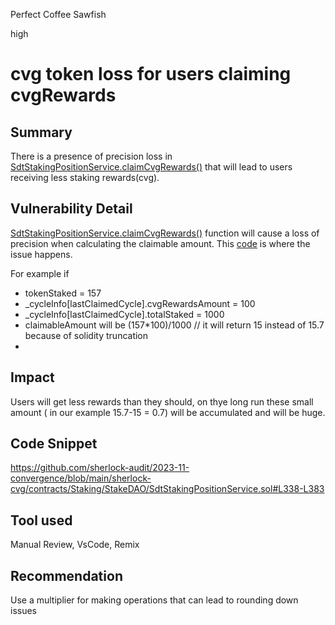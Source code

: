 Perfect Coffee Sawfish

high

# cvg token loss for users claiming cvgRewards

## Summary
There is a presence  of precision loss in [SdtStakingPositionService.claimCvgRewards()](https://github.com/sherlock-audit/2023-11-convergence/blob/main/sherlock-cvg/contracts/Staking/StakeDAO/SdtStakingPositionService.sol#L338) that will lead to users receiving less staking rewards(cvg).

## Vulnerability Detail
 [SdtStakingPositionService.claimCvgRewards()](https://github.com/sherlock-audit/2023-11-convergence/blob/main/sherlock-cvg/contracts/Staking/StakeDAO/SdtStakingPositionService.sol#L338) function will cause a loss of precision when calculating the claimable amount. This [code](https://github.com/sherlock-audit/2023-11-convergence/blob/main/sherlock-cvg/contracts/Staking/StakeDAO/SdtStakingPositionService.sol#L366-L368) is where the issue happens.

For example if 
- tokenStaked = 157
- _cycleInfo[lastClaimedCycle].cvgRewardsAmount = 100
- _cycleInfo[lastClaimedCycle].totalStaked = 1000 
- claimableAmount will be (157*100)/1000 // it will return 15 instead of 15.7 because of solidity truncation
-
## Impact
Users will get less rewards than they should, on thye long run these small amount ( in our example 15.7-15 = 0.7) will be accumulated and will be huge.

## Code Snippet
https://github.com/sherlock-audit/2023-11-convergence/blob/main/sherlock-cvg/contracts/Staking/StakeDAO/SdtStakingPositionService.sol#L338-L383

## Tool used

Manual Review,
VsCode,
Remix

## Recommendation
Use a multiplier for making operations that can lead to rounding down issues